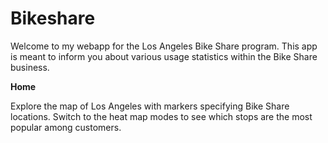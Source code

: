 # Bikeshare

Welcome to my webapp for the Los Angeles Bike Share program.
This app is meant to inform you about various usage statistics within the Bike Share business.

<b>Home</b>

Explore the map of Los Angeles with markers specifying Bike Share locations. 
Switch to the heat map modes to see which stops are the most popular among customers.
